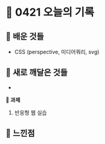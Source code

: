 # 🧸 0421 오늘의 기록
## 💙 배운 것들
* CSS (perspective, 미디어쿼리, svg)

## 💚 새로 깨달은 것들
* 

**📍 과제**
1. 반응형 웹 실습

## 💜 느낀점
